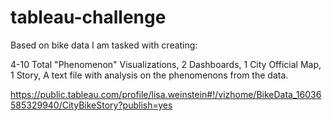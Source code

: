 # tableau-challenge

Based on bike data I am tasked with creating:

4-10 Total "Phenomenon" Visualizations,
2 Dashboards,
1 City Official Map,
1 Story,
A text file with analysis on the phenomenons from the data.


https://public.tableau.com/profile/lisa.weinstein#!/vizhome/BikeData_16036585329940/CityBikeStory?publish=yes
